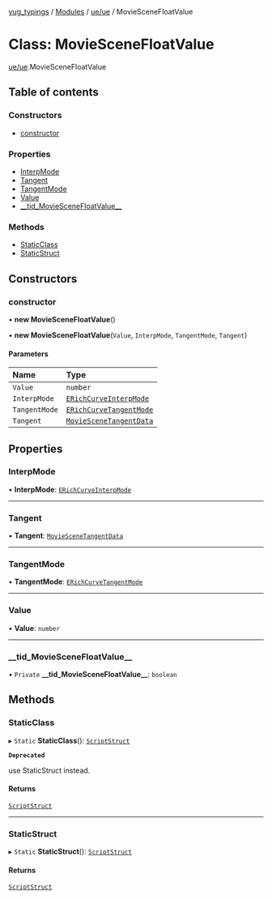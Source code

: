 [yug_typings](../README.md) / [Modules](../modules.md) / [ue/ue](../modules/ue_ue.md) / MovieSceneFloatValue

# Class: MovieSceneFloatValue

[ue/ue](../modules/ue_ue.md).MovieSceneFloatValue

## Table of contents

### Constructors

- [constructor](ue_ue.MovieSceneFloatValue.md#constructor)

### Properties

- [InterpMode](ue_ue.MovieSceneFloatValue.md#interpmode)
- [Tangent](ue_ue.MovieSceneFloatValue.md#tangent)
- [TangentMode](ue_ue.MovieSceneFloatValue.md#tangentmode)
- [Value](ue_ue.MovieSceneFloatValue.md#value)
- [\_\_tid\_MovieSceneFloatValue\_\_](ue_ue.MovieSceneFloatValue.md#__tid_moviescenefloatvalue__)

### Methods

- [StaticClass](ue_ue.MovieSceneFloatValue.md#staticclass)
- [StaticStruct](ue_ue.MovieSceneFloatValue.md#staticstruct)

## Constructors

### constructor

• **new MovieSceneFloatValue**()

• **new MovieSceneFloatValue**(`Value`, `InterpMode`, `TangentMode`, `Tangent`)

#### Parameters

| Name | Type |
| :------ | :------ |
| `Value` | `number` |
| `InterpMode` | [`ERichCurveInterpMode`](../enums/ue_ue.ERichCurveInterpMode.md) |
| `TangentMode` | [`ERichCurveTangentMode`](../enums/ue_ue.ERichCurveTangentMode.md) |
| `Tangent` | [`MovieSceneTangentData`](ue_ue.MovieSceneTangentData.md) |

## Properties

### InterpMode

• **InterpMode**: [`ERichCurveInterpMode`](../enums/ue_ue.ERichCurveInterpMode.md)

___

### Tangent

• **Tangent**: [`MovieSceneTangentData`](ue_ue.MovieSceneTangentData.md)

___

### TangentMode

• **TangentMode**: [`ERichCurveTangentMode`](../enums/ue_ue.ERichCurveTangentMode.md)

___

### Value

• **Value**: `number`

___

### \_\_tid\_MovieSceneFloatValue\_\_

• `Private` **\_\_tid\_MovieSceneFloatValue\_\_**: `boolean`

## Methods

### StaticClass

▸ `Static` **StaticClass**(): [`ScriptStruct`](ue_ue.ScriptStruct.md)

**`Deprecated`**

use StaticStruct instead.

#### Returns

[`ScriptStruct`](ue_ue.ScriptStruct.md)

___

### StaticStruct

▸ `Static` **StaticStruct**(): [`ScriptStruct`](ue_ue.ScriptStruct.md)

#### Returns

[`ScriptStruct`](ue_ue.ScriptStruct.md)
